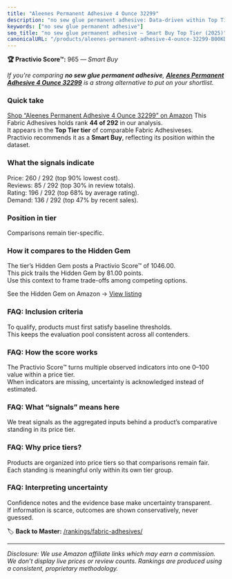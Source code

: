 ```yaml
---
title: "Aleenes Permanent Adhesive 4 Ounce 32299"
description: "no sew glue permanent adhesive: Data-driven within Top Tier ranking using the Practivio Score™. Positioned by quality, value, demand, findability, momentum."
keywords: ["no sew glue permanent adhesive"]
seo_title: "no sew glue permanent adhesive — Smart Buy Top Tier (2025)"
canonicalURL: "/products/aleenes-permanent-adhesive-4-ounce-32299-B00KD6ZHD6/"
---
```


**🏆 Practivio Score™:** 965 — _Smart Buy_


*If you're comparing **no sew glue permanent adhesive**, **[Aleenes Permanent Adhesive 4 Ounce 32299](https://www.amazon.com/dp/B00KD6ZHD6?tag=practivio-20)** is a strong alternative to put on your shortlist.*
### Quick take
[Shop “Aleenes Permanent Adhesive 4 Ounce 32299” on Amazon](https://www.amazon.com/dp/B00KD6ZHD6?tag=practivio-20)
This Fabric Adhesives holds rank **44 of 292** in our analysis.  
It appears in the **Top Tier tier** of comparable Fabric Adhesiveses.  
Practivio recommends it as a **Smart Buy**, reflecting its position within the dataset.

### What the signals indicate
Price: 260 / 292 (top 90% lowest cost).  
Reviews: 85 / 292 (top 30% in review totals).  
Rating: 196 / 292 (top 68% by average rating).  
Demand: 136 / 292 (top 47% by recent sales).

### Position in tier
Comparisons remain tier-specific.

### How it compares to the Hidden Gem
The tier’s Hidden Gem posts a Practivio Score™ of 1046.00.  
This pick trails the Hidden Gem by 81.00 points.  
Use this context to frame trade-offs among competing options.  

See the Hidden Gem on Amazon → [View listing](https://www.amazon.com/dp/B007TSYNG8?tag=practivio-20)

### FAQ: Inclusion criteria
To qualify, products must first satisfy baseline thresholds.  
This keeps the evaluation pool consistent across all contenders.

### FAQ: How the score works
The Practivio Score™ turns multiple observed indicators into one 0–100 value within a price tier.  
When indicators are missing, uncertainty is acknowledged instead of estimated.

### FAQ: What “signals” means here
We treat signals as the aggregated inputs behind a product’s comparative standing in its price tier.

### FAQ: Why price tiers?
Products are organized into price tiers so that comparisons remain fair.  
Each standing is meaningful only within its own tier group.

### FAQ: Interpreting uncertainty
Confidence notes and the evidence base make uncertainty transparent.  
If information is scarce, outcomes are shown conservatively, never guessed.


🏷️ **Back to Master:** [/rankings/fabric-adhesives/](/rankings/fabric-adhesives/)

---
_Disclosure: We use Amazon affiliate links which may earn a commission. We don’t display live prices or review counts. Rankings are produced using a consistent, proprietary methodology._
